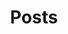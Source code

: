 ---
layout: posts
title: "Posts"
permalink: /year-archieve/
author_profiles: true
sidebar_main: true
---